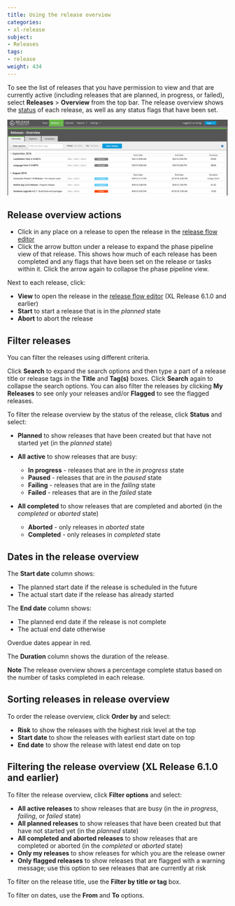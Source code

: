 ```yaml
---
title: Using the release overview
categories:
- xl-release
subject:
- Releases
tags:
- release
weight: 434
---
```


To see the list of releases that you have permission to view and that are currently active (including releases that are planned, in progress, or failed), select **Releases** > **Overview** from the top bar. The release overview shows the [status](/xl-release/concept/release-life-cycle.html) of each release, as well as any status flags that have been set.

![Release Overview](../images/release-overview.png)

## Release overview actions

* Click in any place on a release to open the release in the [release flow editor](/xl-release/how-to/using-the-release-flow-editor.html)
* Click the arrow button under a release to expand the phase pipeline view of that release. This shows how much of each release has been completed and any flags that have been set on the release or tasks within it. Click the arrow again to collapse the phase pipeline view.

Next to each release, click:

* **View** to open the release in the [release flow editor](/xl-release/how-to/using-the-release-flow-editor.html) (XL Release 6.1.0 and earlier)
* **Start** to start a release that is in the *planned* state
* **Abort** to abort the release

## Filter releases

You can filter the releases using different criteria.

Click **Search** to expand the search options and then type a part of a release title or release tags in the **Title** and **Tag(s)** boxes. Click **Search** again to collapse the search options.
You can also filter the releases by clicking **My Releases** to see only your releases and/or **Flagged** to see the flagged releases.

To filter the release overview by the status of the release, click **Status** and select:

* **Planned** to show releases that have been created but that have not started yet (in the *planned* state)
* **All active** to show releases that are busy:

   * **In progress** - releases that are in the *in progress* state
   * **Paused** - releases that are in the *paused* state
   * **Failing** - releases that are in the *failing* state
   * **Failed** - releases that are in the *failed* state

* **All completed** to show releases that are completed and aborted (in the *completed* or *aborted* state)

  * **Aborted** - only releases in *aborted* state
  * **Completed** - only releases in *completed* state

## Dates in the release overview

The **Start date** column shows:

* The planned start date if the release is scheduled in the future
* The actual start date if the release has already started

The **End date** column shows:

* The planned end date if the release is not complete
* The actual end date otherwise

Overdue dates appear in red.

The **Duration** column shows the duration of the release.

**Note** The release overview shows a percentage complete status based on the number of tasks completed in each release.

## Sorting releases in release overview

To order the release overview, click **Order by** and select:

* **Risk** to show the releases with the highest risk level at the top
* **Start date** to show the releases with earliest start date on top
* **End date** to show the release with latest end date on top

## Filtering the release overview (XL Release 6.1.0 and earlier)

To filter the release overview, click **Filter options** and select:

* **All active releases** to show releases that are busy (in the *in progress*, *failing*, or *failed* state)
* **All planned releases** to show releases that have been created but that have not started yet (in the *planned* state)
* **All completed and aborted releases** to show releases that are completed or aborted (in the *completed* or *aborted* state)
* **Only my releases** to show releases for which you are the release owner
* **Only flagged releases** to show releases that are flagged with a warning message; use this option to see releases that are currently at risk

To filter on the release title, use the **Filter by title or tag** box.

To filter on dates, use the **From** and **To** options.
